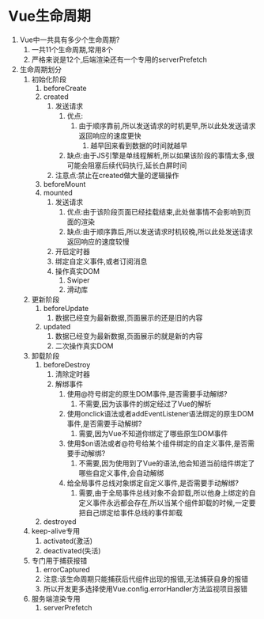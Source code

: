 # Vue生命周期

1. Vue中一共具有多少个生命周期?
   1. 一共11个生命周期,常用8个
   2. 严格来说是12个,后端渲染还有一个专用的serverPrefetch
2. 生命周期划分
   1. 初始化阶段
      1. beforeCreate
      2. created
         1. 发送请求
            1. 优点:
               1. 由于顺序靠前,所以发送请求的时机更早,所以此处发送请求返回响应的速度更快
                  1. 越早回来看到数据的时间就越早
            2. 缺点:由于JS引擎是单线程解析,所以如果该阶段的事情太多,很可能会阻塞后续代码执行,延长白屏时间
         2. 注意点:禁止在created做大量的逻辑操作
      3. beforeMount
      4. mounted
         1. 发送请求
            1. 优点:由于该阶段页面已经挂载结束,此处做事情不会影响到页面的渲染
            2. 缺点:由于顺序靠后,所以发送请求时机较晚,所以此处发送请求返回响应的速度较慢
         2. 开启定时器
         3. 绑定自定义事件,或者订阅消息
         4. 操作真实DOM
            1. Swiper
            2. 滑动库
   2. 更新阶段
      1. beforeUpdate
         1. 数据已经变为最新数据,页面展示的还是旧的内容
      2. updated
         1. 数据已经变为最新数据,页面展示的就是新的内容
         2. 二次操作真实DOM
   3. 卸载阶段
      1. beforeDestroy
         1. 清除定时器
         2. 解绑事件
            1. 使用@符号绑定的原生DOM事件,是否需要手动解绑?
               1. 不需要,因为该事件的绑定经过了Vue的解析
            2. 使用onclick语法或者addEventListener语法绑定的原生DOM事件,是否需要手动解绑?
               1. 需要,因为Vue不知道你绑定了哪些原生DOM事件
            3. 使用$on语法或者@符号给某个组件绑定的自定义事件,是否需要手动解绑?
               1. 不需要,因为使用到了Vue的语法,他会知道当前组件绑定了哪些自定义事件,会自动解绑
            4. 给全局事件总线对象绑定自定义事件,是否需要手动解绑?
               1. 需要,由于全局事件总线对象不会卸载,所以他身上绑定的自定义事件永远都会存在,所以当某个组件卸载的时候,一定要把自己绑定给事件总线的事件卸载
      2. destroyed
   4. keep-alive专用
      1. activated(激活)
      2. deactivated(失活)
   5. 专门用于捕获报错
      1. errorCaptured 
      2. 注意:该生命周期只能捕获后代组件出现的报错,无法捕获自身的报错
      3. 所以开发更多选择使用Vue.config.errorHandler方法监视项目报错
   6. 服务端渲染专用
      1. serverPrefetch